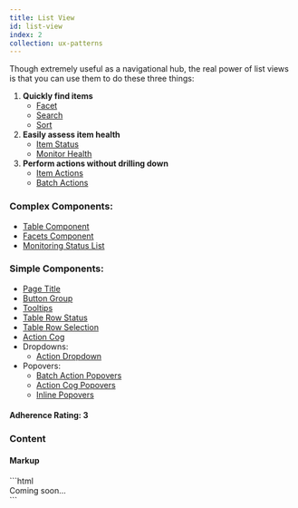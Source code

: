 ```yaml
---
title: List View
id: list-view
index: 2
collection: ux-patterns
---
```

<div class="row">
  <div class="col-md-3">
    <p>Though extremely useful as a navigational hub, the real power of list views is that you can use them to do these three things:</p>
    <ol>
      <li><strong>Quickly find items</strong>
        <ul>
          <li><a href="/documentation/ui-components.html#facets" class="highlight-source" data-highlight-target="facets-example">Facet</a></li>
          <li><a href="/documentation/ui-components.html#forms" class="highlight-source" data-highlight-target="list-table-filter">Search</a></li>
          <li><a href="/documentation/ui-components.html#tables" class="highlight-source" data-highlight-target="list-view-sort-example">Sort</a></li>
        </ul>
      </li>
      <li><strong>Easily assess item health</strong>
        <ul>
          <li><a href="/documentation/ui-components.html#tables" class="highlight-source" data-highlight-target="">Item Status</a></li>
          <li><a href="/documentation/ui-components.html#monitoring-status-list" class="highlight-source" data-highlight-target="">Monitor Health</a></li>
        </ul>
      </li>
      <li><strong>Perform actions without drilling down</strong>
        <ul>
          <li><a href="/documentation/ui-components.html#action-dropdown" class="highlight-source" data-highlight-target="">Item Actions</a></li>
          <li><a href="/documentation/ui-components.html#buttons" class="highlight-source" data-highlight-target="delete-items-button">Batch Actions</a></li>
        </ul>
      </li>
    </ol>
    <h3>Complex Components:</h3>
    <ul>
      <li><a href="/documentation/ui-components.html#tables" class="highlight-source" data-highlight-target="list-view-table">Table Component</a></li>
      <li><a href="/documentation/ui-components.html#facets" class="highlight-source" data-highlight-target="facets-example">Facets Component</a></li>
      <li><a href="/documentation/ui-components.html#monitoring-status-list" class="highlight-source" data-highlight-target="">Monitoring Status List</a></li>
    </ul>
    <h3>Simple Components:</h3>
    <ul>
      <li><a href="/documentation/ui-components.html#typography" class="highlight-source" data-highlight-target="list-view-page-title">Page Title</a></li>
      <li><a href="/documentation/ui-components.html#button-groups" class="highlight-source" data-highlight-target="list-view-button-group">Button Group</a></li>
      <li><a href="/documentation/ui-components.html#tooltips" id="list-view-tooltip-link">Tooltips</a></li>
      <li><a href="/documentation/ui-components.html#tables" class="highlight-source" data-highlight-target="">Table Row Status</a></li>
      <li><a href="/documentation/ui-components.html#table-row-selection" class="highlight-source" data-highlight-target="">Table Row Selection</a></li>
      <li><a href="/documentation/ui-components.html#action-cogs" class="highlight-source" data-highlight-target="">Action Cog</a></li>
      <li>Dropdowns:
        <ul>
            <li><a href="/documentation/ui-components.html#action-dropdown" class="highlight-source" data-highlight-target="">Action Dropdown</a></li>
        </ul>
      </li>
      <li>Popovers:
        <ul>
            <li><a href="/documentation/ui-components.html#popover" class="highlight-source" data-highlight-target="confirm-batch-delete-popover">Batch Action Popovers</a></li>
            <li><a href="/documentation/ui-components.html#popover" class="highlight-source" data-highlight-target="rename-server-popover-list-view">Action Cog Popovers</a></li>
            <li><a href="/documentation/ui-components.html#popover" class="highlight-source" data-highlight-target="create-check-popover-list-view">Inline Popovers</a></li>
        </ul>
      </li>
    </ul>
    <h4>Adherence Rating: 3</h4>
  </div>
  <div class="col-md-9">
    <h3>Content</h3>
  </div>
</div>
<div class="row">
  <div class="col-md-12">
    <h4>Markup</h4>
```html
<div>Coming soon...</div>
```
  </div>
</div>